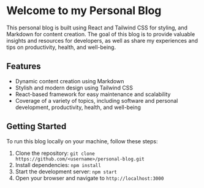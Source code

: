 # Welcome to my Personal Blog

This personal blog is built using React and Tailwind CSS for styling, and Markdown for content creation. The goal of this blog is to provide valuable insights and resources for developers, as well as share my experiences and tips on productivity, health, and well-being.

## Features

- Dynamic content creation using Markdown
- Stylish and modern design using Tailwind CSS
- React-based framework for easy maintenance and scalability
- Coverage of a variety of topics, including software and personal development, productivity, health, and well-being

## Getting Started

To run this blog locally on your machine, follow these steps:

1. Clone the repository: `git clone https://github.com/<username>/personal-blog.git`
2. Install dependencies: `npm install`
3. Start the development server: `npm start`
4. Open your browser and navigate to `http://localhost:3000`
